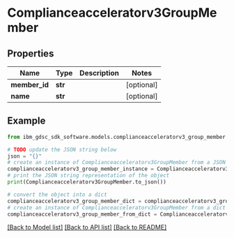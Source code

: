 # Complianceacceleratorv3GroupMember


## Properties

Name | Type | Description | Notes
------------ | ------------- | ------------- | -------------
**member_id** | **str** |  | [optional] 
**name** | **str** |  | [optional] 

## Example

```python
from ibm_gdsc_sdk_software.models.complianceacceleratorv3_group_member import Complianceacceleratorv3GroupMember

# TODO update the JSON string below
json = "{}"
# create an instance of Complianceacceleratorv3GroupMember from a JSON string
complianceacceleratorv3_group_member_instance = Complianceacceleratorv3GroupMember.from_json(json)
# print the JSON string representation of the object
print(Complianceacceleratorv3GroupMember.to_json())

# convert the object into a dict
complianceacceleratorv3_group_member_dict = complianceacceleratorv3_group_member_instance.to_dict()
# create an instance of Complianceacceleratorv3GroupMember from a dict
complianceacceleratorv3_group_member_from_dict = Complianceacceleratorv3GroupMember.from_dict(complianceacceleratorv3_group_member_dict)
```
[[Back to Model list]](../README.md#documentation-for-models) [[Back to API list]](../README.md#documentation-for-api-endpoints) [[Back to README]](../README.md)


